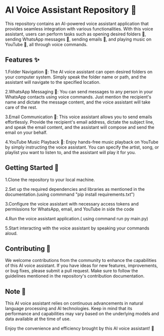 # AI Voice Assistant Repository :robot:

This repository contains an AI-powered voice assistant application that provides seamless integration with various functionalities. With this voice assistant, users can perform tasks such as opening desired folders :file_folder:, sending WhatsApp messages :speech_balloon:, sending emails :email:, and playing music on YouTube :musical_note:, all through voice commands.

## Features :sparkles:

1.Folder Navigation :open_file_folder:: The AI voice assistant can open desired folders on your computer system. Simply speak the folder name or path, and the assistant will navigate to the specified location.

2.WhatsApp Messaging :speech_balloon:: You can send messages to any person in your WhatsApp contacts using voice commands. Just mention the recipient's name and dictate the message content, and the voice assistant will take care of the rest.

3.Email Communication :email:: This voice assistant allows you to send emails effortlessly. Provide the recipient's email address, dictate the subject line, and speak the email content, and the assistant will compose and send the email on your behalf.

4.YouTube Music Playback :musical_note:: Enjoy hands-free music playback on YouTube by simply instructing the voice assistant. You can specify the artist, song, or playlist you want to listen to, and the assistant will play it for you.

## Getting Started :rocket:

1.Clone the repository to your local machine.

2.Set up the required dependencies and libraries as mentioned in the documentation.(using commmand "pip install requirements.txt")

3.Configure the voice assistant with necessary access tokens and permissions for WhatsApp, email, and YouTube in side the code 

4.Run the voice assistant application.( using command run py main.py)

5.Start interacting with the voice assistant by speaking your commands aloud.

## Contributing :raised_hands:

We welcome contributions from the community to enhance the capabilities of this AI voice assistant. If you have ideas for new features, improvements, or bug fixes, please submit a pull request. Make sure to follow the guidelines mentioned in the repository's contribution documentation.

## Note :memo:

This AI voice assistant relies on continuous advancements in natural language processing and AI technologies. Keep in mind that its performance and capabilities may vary based on the underlying models and data available at the time of use.

Enjoy the convenience and efficiency brought by this AI voice assistant! :sparkling_heart:





